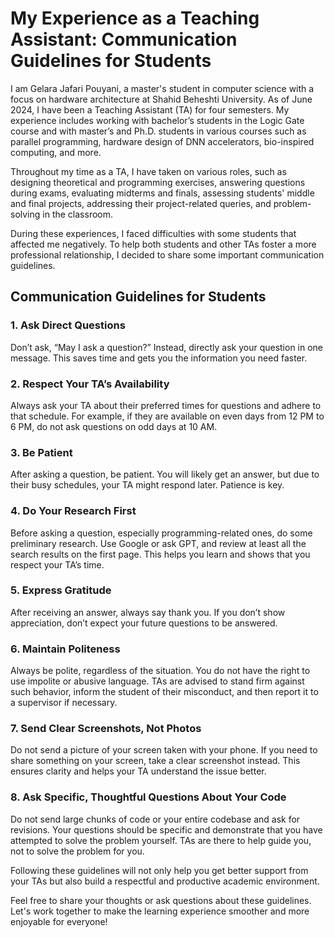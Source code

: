 # My Experience as a Teaching Assistant: Communication Guidelines for Students

I am Gelara Jafari Pouyani, a master's student in computer science with a focus on hardware architecture at Shahid Beheshti University. As of June 2024, I have been a Teaching Assistant (TA) for four semesters. My experience includes working with bachelor’s students in the Logic Gate course and with master’s and Ph.D. students in various courses such as parallel programming, hardware design of DNN accelerators, bio-inspired computing, and more.

Throughout my time as a TA, I have taken on various roles, such as designing theoretical and programming exercises, answering questions during exams, evaluating midterms and finals, assessing students' middle and final projects, addressing their project-related queries, and problem-solving in the classroom.

During these experiences, I faced difficulties with some students that affected me negatively. To help both students and other TAs foster a more professional relationship, I decided to share some important communication guidelines.

## Communication Guidelines for Students

### 1. Ask Direct Questions
Don’t ask, “May I ask a question?” Instead, directly ask your question in one message. This saves time and gets you the information you need faster.

### 2. Respect Your TA’s Availability
Always ask your TA about their preferred times for questions and adhere to that schedule. For example, if they are available on even days from 12 PM to 6 PM, do not ask questions on odd days at 10 AM.

### 3. Be Patient
After asking a question, be patient. You will likely get an answer, but due to their busy schedules, your TA might respond later. Patience is key.

### 4. Do Your Research First
Before asking a question, especially programming-related ones, do some preliminary research. Use Google or ask GPT, and review at least all the search results on the first page. This helps you learn and shows that you respect your TA’s time.

### 5. Express Gratitude
After receiving an answer, always say thank you. If you don’t show appreciation, don’t expect your future questions to be answered.

### 6. Maintain Politeness
Always be polite, regardless of the situation. You do not have the right to use impolite or abusive language. TAs are advised to stand firm against such behavior, inform the student of their misconduct, and then report it to a supervisor if necessary.

### 7. Send Clear Screenshots, Not Photos
Do not send a picture of your screen taken with your phone. If you need to share something on your screen, take a clear screenshot instead. This ensures clarity and helps your TA understand the issue better.

### 8. Ask Specific, Thoughtful Questions About Your Code
Do not send large chunks of code or your entire codebase and ask for revisions. Your questions should be specific and demonstrate that you have attempted to solve the problem yourself. TAs are there to help guide you, not to solve the problem for you.

Following these guidelines will not only help you get better support from your TAs but also build a respectful and productive academic environment.

Feel free to share your thoughts or ask questions about these guidelines. Let's work together to make the learning experience smoother and more enjoyable for everyone!

